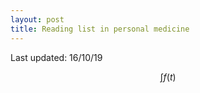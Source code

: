 ```yaml
---
layout: post
title: Reading list in personal medicine 
---
```

Last updated: 16/10/19

$$ \int f(t) $$ 
